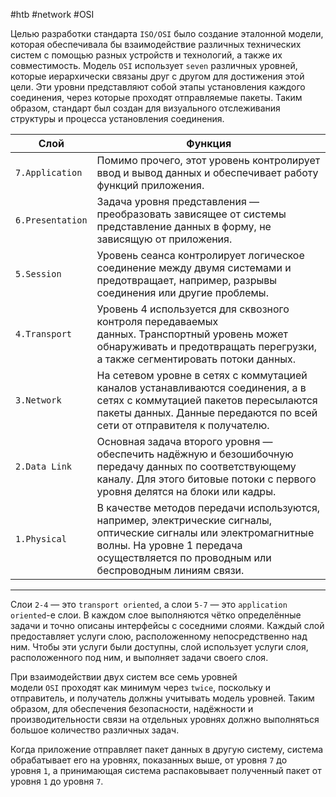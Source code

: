 #htb #network #OSI

Целью разработки стандарта `ISO/OSI` было создание эталонной модели, которая обеспечивала бы взаимодействие различных технических систем с помощью разных устройств и технологий, а также их совместимость. Модель `OSI` использует `seven` различных уровней, которые иерархически связаны друг с другом для достижения этой цели. Эти уровни представляют собой этапы установления каждого соединения, через которые проходят отправляемые пакеты. Таким образом, стандарт был создан для визуального отслеживания структуры и процесса установления соединения.

|**Слой**|**Функция**|
|---|---|
|`7.Application`|Помимо прочего, этот уровень контролирует ввод и вывод данных и обеспечивает работу функций приложения.|
|`6.Presentation`|Задача уровня представления — преобразовать зависящее от системы представление данных в форму, не зависящую от приложения.|
|`5.Session`|Уровень сеанса контролирует логическое соединение между двумя системами и предотвращает, например, разрывы соединения или другие проблемы.|
|`4.Transport`|Уровень 4 используется для сквозного контроля передаваемых данных. Транспортный уровень может обнаруживать и предотвращать перегрузки, а также сегментировать потоки данных.|
|`3.Network`|На сетевом уровне в сетях с коммутацией каналов устанавливаются соединения, а в сетях с коммутацией пакетов пересылаются пакеты данных. Данные передаются по всей сети от отправителя к получателю.|
|`2.Data Link`|Основная задача второго уровня — обеспечить надёжную и безошибочную передачу данных по соответствующему каналу. Для этого битовые потоки с первого уровня делятся на блоки или кадры.|
|`1.Physical`|В качестве методов передачи используются, например, электрические сигналы, оптические сигналы или электромагнитные волны. На уровне 1 передача осуществляется по проводным или беспроводным линиям связи.|

---

Слои `2-4` — это `transport oriented`, а слои `5-7` — это `application oriented`-е слои. В каждом слое выполняются чётко определённые задачи и точно описаны интерфейсы с соседними слоями. Каждый слой предоставляет услуги слою, расположенному непосредственно над ним. Чтобы эти услуги были доступны, слой использует услуги слоя, расположенного под ним, и выполняет задачи своего слоя.

При взаимодействии двух систем все семь уровней модели `OSI` проходят как минимум через `twice`, поскольку и отправитель, и получатель должны учитывать модель уровней. Таким образом, для обеспечения безопасности, надёжности и производительности связи на отдельных уровнях должно выполняться большое количество различных задач.

Когда приложение отправляет пакет данных в другую систему, система обрабатывает его на уровнях, показанных выше, от уровня `7` до уровня `1`, а принимающая система распаковывает полученный пакет от уровня `1` до уровня `7`.
